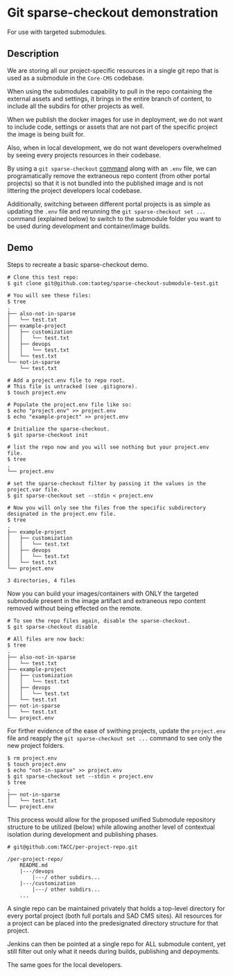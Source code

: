 # Git sparse-checkout demonstration

For use with targeted submodules. 

## Description

We are storing all our project-specific resources in a single git repo that is used as a submodule in the `Core-CMS` codebase.

When using the submodules capability to pull in the repo containing the external assets and settings, it brings in the entire branch of content, to include all the subdirs for other projects as well.

When we publish the docker images for use in deployment, we do not want to include code, settings or assets that are not part of the specific project the image is being built for.

Also, when in local development, we do not want developers overwhelmed by seeing every projects resources in their codebase.

By using a `git sparse-checkout` [command](https://git-scm.com/docs/git-sparse-checkout) along with an `.env` file, we can programatically remove the extraneous repo content (from other portal projects) so that it is not bundled into the published image and is not littering the project developers local codebase.

Additionally, switching between different portal projects is as simple as updating the `.env` file and rerunning the `git sparse-checkout set ...` command (explained below) to switch to the submodule folder you want to be used during development and container/image builds.

## Demo

Steps to recreate a basic sparse-checkout demo.

```
# Clone this test repo:  
$ git clone git@github.com:taoteg/sparse-checkout-submodule-test.git

# You will see these files:
$ tree
.
├── also-not-in-sparse
│   └── test.txt
├── example-project
│   ├── customization
│   │   └── test.txt
│   ├── devops
│   │   └── test.txt
│   └── test.txt
└── not-in-sparse
    └── test.txt

# Add a project.env file to repo root.
# This file is untracked (see .gitignore).
$ touch project.env

# Populate the project.env file like so:
$ echo "project.env" >> project.env
$ echo "example-project" >> project.env

# Initialize the sparse-checkout.
$ git sparse-checkout init

# list the repo now and you will see nothing but your project.env file.
$ tree
.
└── project.env

# set the sparse-checkout filter by passing it the values in the project.var file.
$ git sparse-checkout set --stdin < project.env

# Now you will only see the files from the specific subdirectory designated in the project.env file.
$ tree
.
├── example-project
│   ├── customization
│   │   └── test.txt
│   ├── devops
│   │   └── test.txt
│   └── test.txt
└── project.env

3 directories, 4 files
```

Now you can build your images/containers with ONLY the targeted submodule present in the image artifact and extraneous repo content removed without being effected on the remote.

```
# To see the repo files again, disable the sparse-checkout.
$ git sparse-checkout disable

# All files are now back:
$ tree
.
├── also-not-in-sparse
│   └── test.txt
├── example-project
│   ├── customization
│   │   └── test.txt
│   ├── devops
│   │   └── test.txt
│   └── test.txt
├── not-in-sparse
│   └── test.txt
└── project.env
```

For firther evidence of the ease of swithing projects, update the `project.env` file and reapply the `git sparse-checkout set ...` command to see only the new project folders.

```
$ rm project.env
$ touch project.env
$ echo "not-in-sparse" >> project.env
$ git sparse-checkout set --stdin < project.env
$ tree
.
├── not-in-sparse
│   └── test.txt
└── project.env
```

This process would allow for the proposed unified Submodule repository structure to be utilized (below) while allowing another level of contextual isolation during development and publishing phases.

```
# git@github.com:TACC/per-project-repo.git
​
/per-project-repo/
    README.md
    |---/devops
        |---/ other subdirs...
    |---/customization
        |---/ other subdirs...
    ...

```

A single repo can be maintained privately that holds a top-level directory for every portal project (both full portals and SAD CMS sites). All resources for a project can be placed into the predesignated directory structure for that project.

Jenkins can then be pointed at a single repo for ALL submodule content, yet still filter out only what it needs during builds, publishing and depoyments.

The same goes for the local developers.
